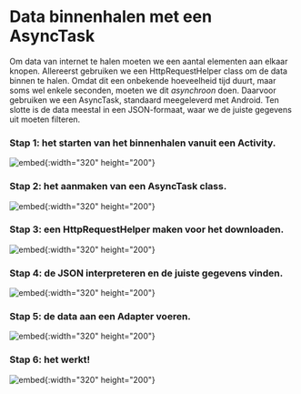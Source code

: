# Data binnenhalen met een AsyncTask

Om data van internet te halen moeten we een aantal elementen aan elkaar knopen. Allereerst gebruiken we een HttpRequestHelper class om de data binnen te halen. Omdat dit een onbekende hoeveelheid tijd duurt, maar soms wel enkele seconden, moeten we dit *asynchroon* doen. Daarvoor gebruiken we een AsyncTask, standaard meegeleverd met Android. Ten slotte is de data meestal in een JSON-formaat, waar we de juiste gegevens uit moeten filteren.

### Stap 1: het starten van het binnenhalen vanuit een Activity.

![embed](https://player.vimeo.com/video/205177897){:width="320" height="200"}

### Stap 2: het aanmaken van een AsyncTask class.

![embed](https://player.vimeo.com/video/205177914){:width="320" height="200"}

### Stap 3: een HttpRequestHelper maken voor het downloaden.

![embed](https://player.vimeo.com/video/205177867){:width="320" height="200"}

### Stap 4: de JSON interpreteren en de juiste gegevens vinden.

![embed](https://player.vimeo.com/video/205177794){:width="320" height="200"}

### Stap 5: de data aan een Adapter voeren.

![embed](https://player.vimeo.com/video/205177831){:width="320" height="200"}

### Stap 6: het werkt!

![embed](https://player.vimeo.com/video/205177822){:width="320" height="200"}

